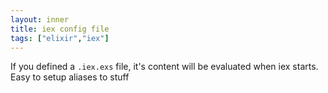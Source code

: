 ```yaml
---
layout: inner
title: iex config file
tags: ["elixir","iex"]
---
```

If you defined a `.iex.exs` file, it's content will be evaluated when iex starts.
Easy to setup aliases to stuff
